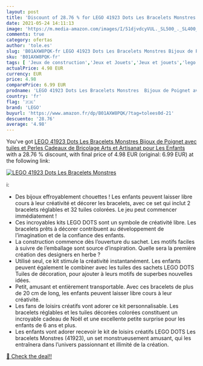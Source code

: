 ```yaml
---
layout: post
title: 'Discount of 28.76 % for LEGO 41923 Dots Les Bracelets Monstres  '
date: 2021-05-24 14:11:13
image: 'https://m.media-amazon.com/images/I/51djvdcyVUL._SL500_._SL400_.jpg'
comments: true
category: ofertas
author: 'tole.es'
slug: 'B01AXW8PQK-fr LEGO 41923 Dots Les Bracelets Monstres Bijoux de Poignet...'
sku: 'B01AXW8PQK-fr'
tags: [ 'Jeux de construction','Jeux et Jouets','Jeux et jouets','lego', ]
actualPrice: 4.98 EUR
currency: EUR
price: 4.98
comparePrice: 6.99 EUR
prodname: 'LEGO 41923 Dots Les Bracelets Monstres  Bijoux de Poignet avec tuiles et Perles Cadeaux de Bricolage  Arts et Artisanat pour Les Enfants'
country: 'fr'
flag: '🇫🇷'
brand: 'LEGO'
buyurl: 'https://www.amazon.fr/dp/B01AXW8PQK/?tag=tolees0d-21'
descuento: '28.76'
average: '4.98'
---
```


You've got [LEGO 41923 Dots Les Bracelets Monstres  Bijoux de Poignet avec tuiles et Perles Cadeaux de Bricolage  Arts et Artisanat pour Les Enfants](https://www.amazon.fr/dp/B01AXW8PQK/?tag=tolees0d-21) with a  28.76 % discount, with final price of 4.98 EUR (original: 6.99 EUR) at the following link:

[![LEGO 41923 Dots Les Bracelets Monstres  ](https://m.media-amazon.com/images/I/51djvdcyVUL._SL500_._SL400_.jpg)](https://www.amazon.fr/dp/B01AXW8PQK/?tag=tolees0d-21)

ℹ️:

- Des bijoux effroyablement chouettes ! Les enfants peuvent laisser libre cours à leur créativité et décorer les bracelets, avec ce set qui inclut 2 bracelets réglables et 32 tuiles colorées. Le jeu peut commencer immédiatement !
- Ces incroyables kits LEGO DOTS sont un symbole de créativité libre. Les bracelets prêts à décorer contribuent au développement de l’imagination et de la confiance des enfants.
- La construction commence dès l’ouverture du sachet. Les motifs faciles à suivre de l’emballage sont source d’inspiration. Quelle sera la première création des designers en herbe ?
- Utilisé seul, ce kit stimule la créativité instantanément. Les enfants peuvent également le combiner avec les tuiles des sachets LEGO DOTS Tuiles de décoration, pour ajouter à leurs motifs de superbes nouvelles idées.
- Petit, amusant et entièrement transportable. Avec ces bracelets de plus de 20 cm de long, les enfants peuvent laisser libre cours à leur créativité.
- Les fans de loisirs créatifs vont adorer ce kit personnalisable. Les bracelets réglables et les tuiles décorées colorées constituent un incroyable cadeau de Noël et une excellente petite surprise pour les enfants de 6 ans et plus.
- Les enfants vont adorer recevoir le kit de loisirs créatifs LEGO DOTS Les bracelets Monstres (41923), un set monstrueusement amusant, qui les entraînera dans l’univers passionnant et illimité de la création.

[🛒 Check the deal!!](https://www.amazon.fr/dp/B01AXW8PQK/?tag=tolees0d-21)

